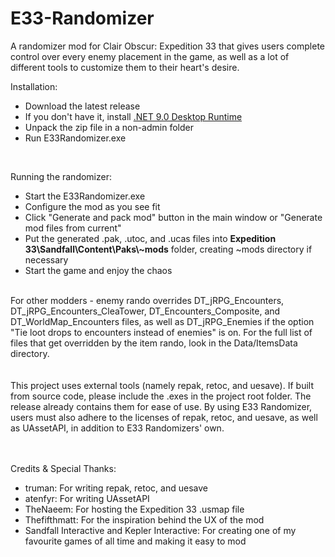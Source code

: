 # E33-Randomizer
A randomizer mod for Clair Obscur: Expedition 33 that gives users complete control over every enemy placement in the game, as well as a lot of different tools to customize them to their heart's desire.

Installation:
- Download the latest release
- If you don't have it, install [.NET 9.0 Desktop Runtime](https://builds.dotnet.microsoft.com/dotnet/WindowsDesktop/9.0.7/windowsdesktop-runtime-9.0.7-win-x64.exe)
- Unpack the zip file in a non-admin folder
- Run E33Randomizer.exe
<br>

Running the randomizer:
- Start the E33Randomizer.exe
- Configure the mod as you see fit
- Click "Generate and pack mod" button in the main window or "Generate mod files from current"
- Put the generated .pak, .utoc, and .ucas files into **Expedition 33\Sandfall\Content\Paks\\~mods** folder, creating ~mods directory if necessary
- Start the game and enjoy the chaos


<br>
For other modders - enemy rando overrides DT_jRPG_Encounters, DT_jRPG_Encounters_CleaTower, DT_Encounters_Composite, and DT_WorldMap_Encounters files, as well as DT_jRPG_Enemies if the option "Tie loot drops to encounters instead of enemies" is on. For the full list of files that get overridden by the item rando, look in the Data/ItemsData directory.
<br>
<br>
<br>
This project uses external tools (namely repak, retoc, and uesave). If built from source code, please include the .exes in the project root folder. The release already contains them for ease of use. By using E33 Randomizer, users must also adhere to the licenses of repak, retoc, and uesave, as well as UAssetAPI, in addition to E33 Randomizers' own.
<br>
<br>
<br>

Credits & Special Thanks:

- truman: For writing repak, retoc, and uesave
- atenfyr: For writing UAssetAPI
- TheNaeem: For hosting the Expedition 33 .usmap file
- Thefifthmatt: For the inspiration behind the UX of the mod
- Sandfall Interactive and Kepler Interactive: For creating one of my favourite games of all time and making it easy to mod
